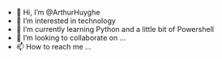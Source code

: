 - 👋 Hi, I’m @ArthurHuyghe
- 👀 I’m interested in technology
- 🌱 I’m currently learning Python and a little bit of Powershell
- 💞️ I’m looking to collaborate on ...
- 📫 How to reach me ...

<!---
ArthurHuyghe/ArthurHuyghe is a ✨ special ✨ repository because its `README.md` (this file) appears on your GitHub profile.
You can click the Preview link to take a look at your changes.
--->
